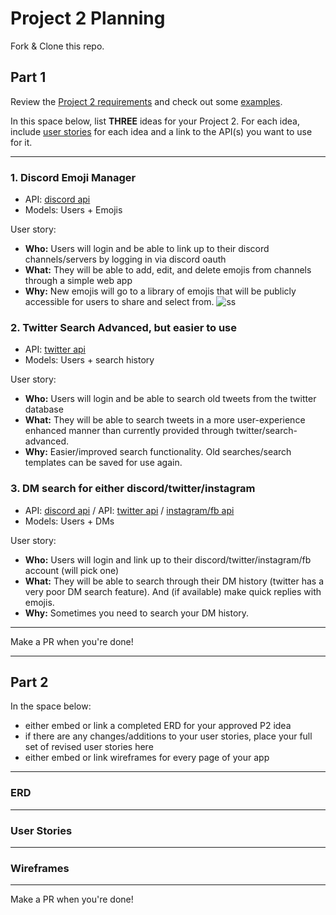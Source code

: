 # Project 2 Planning

Fork & Clone this repo.

## Part 1

Review the [Project 2 requirements](https://romebell.gitbook.io/sei-1019/projects/project-2) and check out some [examples](https://tmdarneille.gitbook.io/seirfx/11-projects/past-projects/project2).

In this space below, list **THREE** ideas for your Project 2. For each idea, include [user stories](https://revelry.co/user-stories-that-dont-suck/) for each idea and a link to the API(s) you want to use for it.

--------------------------------------------------------
### 1. Discord Emoji Manager
 - API: [discord api](https://discord.com/developers/docs/intro)
 - Models: Users + Emojis

User story:
 - __Who:__  Users will login and be able to link up to their discord channels/servers by logging in via discord oauth
 - __What:__  They will be able to add, edit, and delete emojis from channels through a simple web app
 - __Why:__ New emojis will go to a library of emojis that will be publicly accessible for users to share and select from.
![ss](https://github.com/ruvvet/project2-ideas/blob/main/img/discordemoji.png)


### 2. Twitter Search Advanced, but easier to use
 - API: [twitter api](https://developer.twitter.com/en/docs)
 - Models: Users + search history

 User story:
 - __Who:__  Users will login and be able to search old tweets from the twitter database
 - __What:__  They will be able to search tweets in a more user-experience enhanced manner than currently provided through twitter/search-advanced.
 - __Why:__ Easier/improved search functionality. Old searches/search templates can be saved for use again.


### 3. DM search for either discord/twitter/instagram
 - API: [discord api](https://discord.com/developers/docs/intro)
  / API: [twitter api](https://developer.twitter.com/en/docs)
  / [instagram/fb api](https://developers.facebook.com/docs/instagram-api/)
 - Models: Users + DMs

 User story:
 - __Who:__  Users will login and link up to their discord/twitter/instagram/fb account (will pick one)
 - __What:__  They will be able to search through their DM history (twitter has a very poor DM search feature). And (if available) make quick replies with emojis.
 - __Why:__ Sometimes you need to search your DM history.

---------------------------------------------------------

Make a PR when you're done!

---

## Part 2

In the space below:
* either embed or link a completed ERD for your approved P2 idea
* if there are any changes/additions to your user stories, place your full set of revised user stories here
* either embed or link wireframes for every page of your app

----------------------------------------------------------
### ERD

----------------------------------------------------------
### User Stories

----------------------------------------------------------
### Wireframes

----------------------------------------------------------

Make a PR when you're done!
